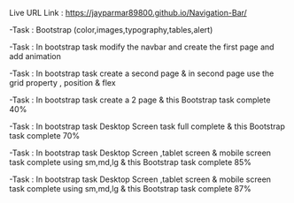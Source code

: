 Live URL Link : https://jayparmar89800.github.io/Navigation-Bar/

-Task : Bootstrap (color,images,typography,tables,alert)

-Task : In bootstrap task modify the navbar and create the first page and add animation 

-Task : In bootstrap task create a second page & in second page use the grid property , position  & flex

-Task : In bootstrap task create a 2 page & this Bootstrap task complete 40%

-Task : In bootstrap task Desktop Screen task full complete & this Bootstrap task complete 70%

-Task : In bootstrap task Desktop Screen ,tablet screen & mobile screen task complete using sm,md,lg & this Bootstrap task complete 85%

-Task : In bootstrap task Desktop Screen ,tablet screen & mobile screen task complete using sm,md,lg & this Bootstrap task complete 87%

